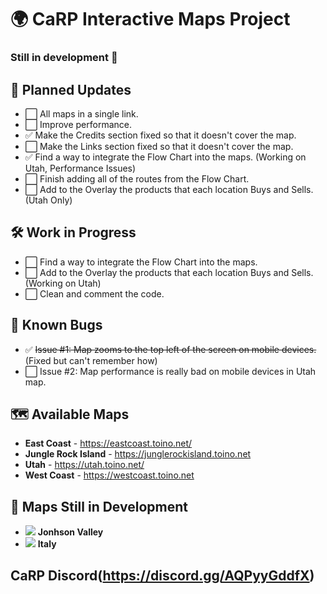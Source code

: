 # 🌍 CaRP Interactive Maps Project 
### Still in development 🚧
## 🚀 Planned Updates 

- ⬜️ All maps in a single link.
- ⬜️ Improve performance.
- ✅ Make the Credits section fixed so that it doesn't cover the map.
- ⬜️ Make the Links section fixed so that it doesn't cover the map.
- ✅ Find a way to integrate the Flow Chart into the maps. (Working on Utah, Performance Issues)
- ⬜️ Finish adding all of the routes from the Flow Chart.
- ⬜️ Add to the Overlay the products that each location Buys and Sells. (Utah Only)

## 🛠️ Work in Progress 

- ⬜️ Find a way to integrate the Flow Chart into the maps.
- ⬜ Add to the Overlay the products that each location Buys and Sells. (Working on Utah)
- ⬜️ Clean and comment the code.

## 🐞 Known Bugs 

- ✅ ~~Issue #1: Map zooms to the top left of the screen on mobile devices.~~ (Fixed but can't remember how)
- ⬜️ Issue #2: Map performance is really bad on mobile devices in Utah map.

## 🗺️ Available Maps 

- **East Coast** - https://eastcoast.toino.net/
- **Jungle Rock Island** - https://junglerockisland.toino.net
- **Utah** - https://utah.toino.net/
- **West Coast** - https://westcoast.toino.net

  
## 🚧 Maps Still in Development 
- ![](https://geps.dev/progress/0) **Jonhson Valley**
- ![](https://geps.dev/progress/0) **Italy**

## CaRP Discord(https://discord.gg/AQPyyGddfX)
